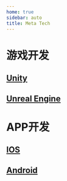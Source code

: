 ```yaml
---
home: true
sidebar: auto
title: Meta Tech
---
```


# 游戏开发
## [Unity](./GameDev/Unity/README.md)
## [Unreal Engine](./GameDev/UnrealEngine/README.md)
# APP开发
## [IOS](./AppDev/IOS/README.md)
## [Android](./AppDev/Android/README.md)